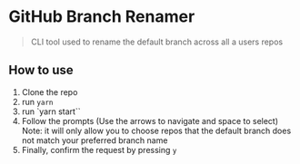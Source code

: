 # GitHub Branch Renamer

> CLI tool used to rename the default branch across all a users repos

## How to use

1. Clone the repo
1. run `yarn`
1. run `yarn start``
1. Follow the prompts (Use the arrows to navigate and space to select)
   Note: it will only allow you to choose repos that the default branch does not match your preferred branch name
1. Finally, confirm the request by pressing `y`
